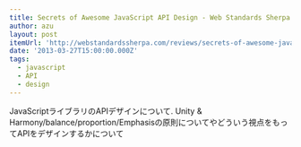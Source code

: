 ```yaml
---
title: Secrets of Awesome JavaScript API Design - Web Standards Sherpa
author: azu
layout: post
itemUrl: 'http://webstandardssherpa.com/reviews/secrets-of-awesome-javascript-api-design/'
date: '2013-03-27T15:00:00.000Z'
tags:
  - javascript
  - API
  - design
---
```

JavaScriptライブラリのAPIデザインについて.
Unity & Harmony/balance/proportion/Emphasisの原則についてやどういう視点をもってAPIをデザインするかについて
